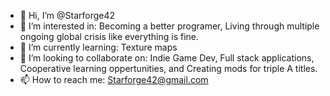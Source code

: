 - 👋 Hi, I’m @Starforge42
- 👀 I’m interested in: Becoming a better programer, Living through multiple ongoing global crisis like everything is fine.
- 🌱 I’m currently learning: Texture maps
- 💞️ I’m looking to collaborate on: Indie Game Dev, Full stack applications, Cooperative learning oppertunities, and Creating mods for triple A titles.
- 📫 How to reach me: Starforge42@gmail.com 
                      

<!---
Starforge42/Starforge42 is a ✨ special ✨ repository because its `README.md` (this file) appears on your GitHub profile.
You can click the Preview link to take a look at your changes.
--->
